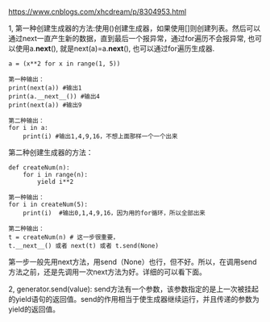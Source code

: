 https://www.cnblogs.com/xhcdream/p/8304953.html

1, 第一种创建生成器的方法:使用()创建生成器，如果使用[]则创建列表。然后可以通过next一直产生新的数据，直到最后一个报异常，通过for遍历不会报异常, 也可以使用a.__next__(), 就是next(a)=a.__next__(), 也可以通过for遍历生成器.
```
a = (x**2 for x in range(1, 5))

第一种输出：
print(next(a)) #输出1
print(a.__next__()) #输出4
print(next(a)) #输出9

第二种输出：
for i in a:
    print(i) #输出1,4,9,16，不想上面那样一个一个出来
```
第二种创建生成器的方法：
```
def createNum(n):
    for i in range(n):
        yield i**2

第一种输出：
for i in createNum(5):
    print(i)  #输出0,1,4,9,16，因为用的for循环，所以全部出来
    
第二种输出：
t = createNum(n) # 这一步很重要，
t.__next__() 或者 next(t) 或者 t.send(None) 
```
第一步一般先用next方法，用send（None）也行，但不好。所以，在调用send方法之前，还是先调用一次next方法为好。详细的可以看下面。

2, generator.send(value): send方法有一个参数，该参数指定的是上一次被挂起的yield语句的返回值。send的作用相当于使生成器继续运行，并且传递的参数为yield的返回值。
